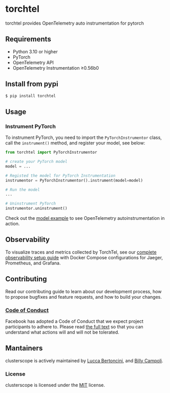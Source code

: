 # torchtel

torchtel provides OpenTelemetry auto instrumentation for pytorch

## Requirements

- Python 3.10 or higher
- PyTorch
- OpenTelemetry API
- OpenTelemetry Instrumentation ≥0.56b0

## Install from pypi

```bash
$ pip install torchtel
```

## Usage

### Instrument PyTorch

To instrument PyTorch, you need to import the `PyTorchInstrumentor` class, call the `instrument()` method, and register your model, see below:

```python
from torchtel import PyTorchInstrumentor

# create your PyTorch model
model = ...

# Registed the model for PyTorch Instrumentation
instrumentor = PyTorchInstrumentor().instrument(model=model)

# Run the model
...

# Uninstrument PyTorch
instrumentor.uninstrument()
```

Check out the [model example](./examples/model.py) to see OpenTelemetry autoinstrumentation in action.

## Observability

To visualize traces and metrics collected by TorchTel, see our [complete observability setup guide](./OBSERVABILITY.md) with Docker Compose configurations for Jaeger, Prometheus, and Grafana.

## Contributing

Read our contributing guide to learn about our development process, how to propose bugfixes and feature requests, and how to build your changes.

### [Code of Conduct](https://code.fb.com/codeofconduct)

Facebook has adopted a Code of Conduct that we expect project participants to adhere to. Please read [the full text](https://code.fb.com/codeofconduct) so that you can understand what actions will and will not be tolerated.

## Mantainers

clusterscope is actively maintained by [Lucca Bertoncini](https://github.com/luccabb), and [Billy Campoli](https://github.com/tooji).

### License

clusterscope is licensed under the [MIT](./LICENSE) license.
